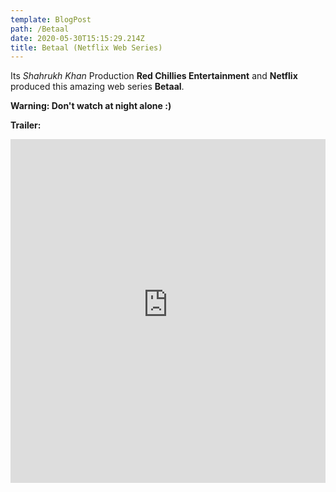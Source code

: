 ```yaml
---
template: BlogPost
path: /Betaal
date: 2020-05-30T15:15:29.214Z
title: Betaal (Netflix Web Series)
---
```

Its *Shahrukh Khan* Production **Red Chillies Entertainment** and **Netflix** produced this amazing web series **Betaal**. 

**Warning: Don't watch at night alone :)**

**Trailer:** 

<iframe width="100%" height="550px" src="https://www.youtube-nocookie.com/embed/YSEVaVc-nOo" frameborder="0" allow="accelerometer; autoplay; encrypted-media; gyroscope; picture-in-picture" allowfullscreen></iframe>
